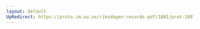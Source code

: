 ```yaml
---
layout: default
UpRedirect: https://pruto.im.uu.se/riksdagen-records-pdf/1881/prot-1881--ak--008/prot-1881--ak--008_001.pdf
---
```

